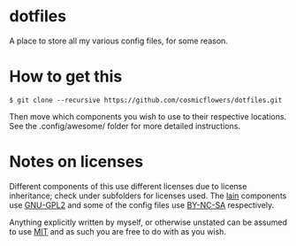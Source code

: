 # dotfiles

A place to store all my various config files, for some reason.


How to get this
===============

	$ git clone --recursive https://github.com/cosmicflowers/dotfiles.git

Then move which components you wish to use to their respective locations. See the .config/awesome/ folder for more detailed instructions.


Notes on licenses
=================

Different components of this use different licenses due to license inheritance; check under subfolders for licenses used. The [lain](https://github.com/lcpz/lain) components use [GNU-GPL2](http://www.gnu.org/licenses/gpl-2.0.html) and some of the config files use [BY-NC-SA](http://creativecommons.org/licenses/by-nc-sa/4.0) respectively.

Anything explicitly written by myself, or otherwise unstated can be assumed to use [MIT](https://github.com/cosmicflowers/dotfiles/blob/master/LICENSE.md) and as such you are free to do with as you wish.
